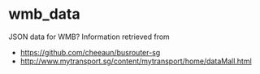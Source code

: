 # wmb_data
JSON data for WMB?
Information retrieved from 
- https://github.com/cheeaun/busrouter-sg 
- http://www.mytransport.sg/content/mytransport/home/dataMall.html
